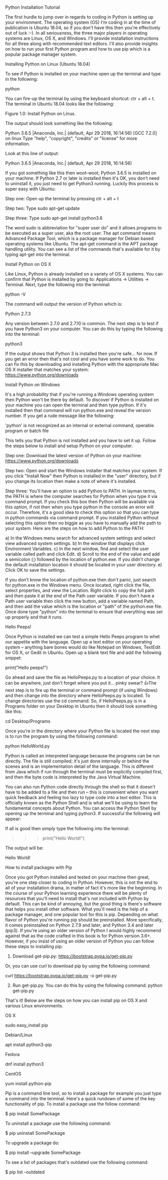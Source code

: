 Python Installation Tutorial

The first hurdle to jump over in regards to coding in Python is setting up your environment. The operating system (OS) I'm coding in at the time of publication is Ubuntu 18.04, so if you don't have this then you're effectively out of luck :-). In all seriousness, the three major players in operating systems are Linux, OS X, and Windows. I'll provide installation instructions for all three along with recommended text editors. I'll also provide insights on how to run your first Python program and how to use pip which is a popular package manager system. 

Installing Python on Linux (Ubuntu 18.04) 

To see if Python is installed on your machine open up the terminal and type in the following: 

python 

You can fire-up the terminal by using the keyboard shortcut: ctr + alt + t. The terminal in Ubuntu 18.04 looks like the following:


Figure 1.0: Install Python on Linux. 

The output should look something like the following: 

Python 3.6.5 |Anaconda, Inc.| (default, Apr 29 2018, 16:14:56) 
[GCC 7.2.0] on linux
Type "help", "copyright", "credits" or "license" for more information.

Look at this line of output: 

Python 3.6.5 |Anaconda, Inc.| (default, Apr 29 2018, 16:14:56)

If you got something like this then woot-woot, Python 3.6.5 is installed on your machine. If Python 2.7 or later is installed then it's OK, you don’t need to uninstall it, you just need to get Python3 running. Luckily this process is super easy with Ubuntu: 

Step one: Open up the terminal by pressing ctr + alt + t

Step two: Type sudo apt-get update 

Step three: Type sudo apt-get install python3.6 

The word sudo is abbreviation for "super user do" and it allows programs to be executed as a super user, aka the root user. The apt command means Advanced Package Tool, which is a package manager for Debian based operating systems like Ubuntu. The apt-get command is the APT package handling utility. You can see a list of the commands that's available for it by typing apt-get into the terminal. 

Install Python on OS X

Like Linux, Python is already installed on a variety of OS X systems. You can confirm that Python is installed by going to: Applications → Utilities → Terminal.  Next, type the following into the terminal: 

python -V

The command will output the version of Python which is:

Python 2.7.3

Any version between 2.7.0 and 2.7.10 is common. The next step is to test if you have Python3 on your computer. You can do this by typing the following into the terminal: 

python3

If the output shows that Python 3 is installed then you're safe... for now. If you get an error then that's not cool and you have some work to do. You can fix this by downloading and installing Python with the appropriate Mac OS X installer that matches your system: https://www.python.org/downloads

Install Python on Windows 

It's a high probability that if you're running a Windows operating system then Python won't be there by default. To discover if Python is installed on your machine you can open the terminal and then type python. If it's installed then that command will run python.exe and reveal the version number. If you get a rude message like the following:

'python' is not recognized as an internal or external command, operable program or batch file

This tells you that Python is not installed and you have to set it up. Follow the steps below to install and setup Python on your computer. 

Step one: Download the latest version of Python on your machine:  https://www.python.org/downloads

Step two: Open and start the Windows installer that matches your system. If you click "Install Now" then Python is installed in the "user" directory, but if you change its location then make a note of where it's installed. 

Step three: You'll have an option to add Python to PATH. In layman terms, the PATH is where the computer searches for Python when you type it via command prompt. If you check this box then Python will be available via this option, if not then when you type python in the console an error will occur. Therefore, it's a good idea to check this option so that you can type in python commands via command prompt. If you installed Python without selecting this option then no biggie as you have to manually add the path to your system. Here are the steps on how to add Python to the PATH:

a) In the Windows menu search for advanced system settings and select view advanced system settings.
b) In the window that displays click Environment Variables. 
c) In the next window, find and select the user variable called path and click Edit.
d) Scroll to the end of the value and add a semicolon (;) followed by the location of python.exe. If you didn't change the default installation location it should be located in your user directory.
e) Click OK to save the settings.

If you don't know the location of python.exe then don't panic, just search for python.exe in the Windows menu. Once located, right click the file, select properties, and view the Location. Right click to copy the full path and then paste it at the end of the Path user variable. If you don't have a Path user variable then click the new button, add a variable named Path, and then add the value which is the location or "path" of the python.exe file. Once done type "python" into the terminal to ensure that everything was set up properly and that it runs. 

Hello Peeps!

Once Python is installed we can test a simple Hello Peeps program to whet our appetite with the language. Open up a text editor on your operating system – anything bare bones would do like Notepad on Windows, TextEdit for OS X, or Gedit in Ubuntu. Open up a blank text file and add the following snippet: 

print("Hello peeps!")

Go ahead and save the file as HelloPeeps.py to a location of your choice. It can be anywhere, just don't forget where you put it... pinky swear? 👍The next step is to fire up the terminal or command prompt (if using Windows) and then change into the directory where HelloPeeps.py is located. To change directories use the cd command. So, if HelloPeeps.py is in a Programs folder on your Desktop in Ubuntu then it should look something like this:

cd Desktop/Programs

Once you’re in the directory where your Python file is located the next step is to run the program by using the following command:

python HelloWorld.py 

Python is called an interpreted language because the programs can be run directly. The file is still compiled; it's just done internally or behind the scenes and is an implementation detail of the language. This is different from Java which if run through the terminal must be explicitly compiled first, and then the byte code is interpreted by the Java Virtual Machine. 

You can also run Python code directly through the shell so that it doesn't have to be added to a file and then run – this is convenient when you want quick feedback and feeling too lazy to type code into a text editor. This is officially known as the Python Shell and is what we'll be using to learn the fundamental concepts about Python. You can access the Python Shell by opening up the terminal and typing python3. If successful the following will appear:  

If all is good then simply type the following into the terminal:

>>> print("Hello World!")

The output will be: 

Hello World!

How to install packages with Pip 

Once you got Python installed and tested on your machine then great, you're one step closer to coding in Python. However, this is not the end to all of your installation drama, in matter of fact it's more like the beginning. In the course of your Python learning experience there will be plenty of resources that you'll need to install that's not included with Python by default. This can be kind of annoying, but the good thing is there's software that helps you install other software. What you'll need is the help of a package manager, and one popular tool for this is pip. Depending on what flavor of Python you're running pip should be preinstalled. More specifically, it comes preinstalled on Python 2.7.9 and later, and Python 3.4 and later (pip3). If you're using an older version of Python I would highly recommend against that as the code crafted in this book is for Python version 3.6+. However, if you insist of using an older version of Python you can follow these steps to installing pip:

1) Download get-pip.py: https://bootstrap.pypa.io/get-pip.py

Or, you can use curl to download pip by using the following command:  

curl https://bootstrap.pypa.io/get-pip.py -o get-pip.py

2) Run get-pip.py. You can do this by using the following command: python get-pip.py

That's it! Below are the steps on how you can install pip on OS X and various Linux environments.

OS X

sudo easy_install pip

Debian/Linux

apt install python3-pip

Fedora

dnf install python3

CentOS

yum install python-pip

Pip is a command line tool, so to install a package for example you just type a command into the terminal. Here's a quick rundown of some of the key functionality of pip. To install a package use the follow command:

$ pip install SomePackage

To uninstall a package use the following command:

$ pip uninstall SomePackage

To upgrade a package do:

$ pip install –upgrade SomePackage

To see a list of packages that's outdated use the following command:

$ pip list –outdated 

